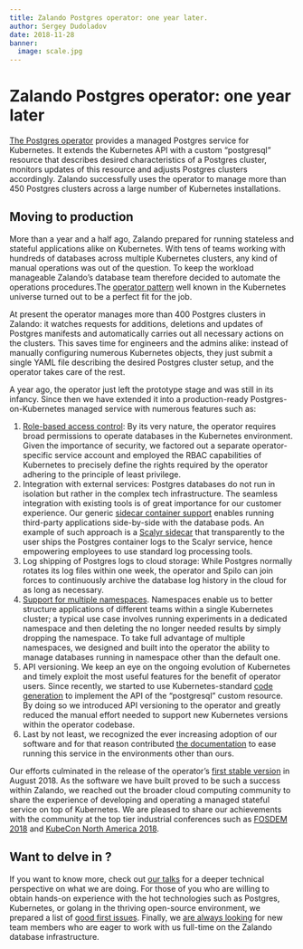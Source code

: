 ```yaml
---
title: Zalando Postgres operator: one year later. 
author: Sergey Dudoladov 
date: 2018-11-28
banner:
  image: scale.jpg
---
```


# Zalando Postgres operator: one year later

[The Postgres operator](https://github.com/zalando-incubator/postgres-operator) provides a managed Postgres service for Kubernetes. It extends the Kubernetes API with a custom “postgresql” resource that describes desired characteristics of a Postgres cluster, monitors updates of this resource and adjusts Postgres clusters accordingly. Zalando successfully uses the operator to manage more than 450 Postgres clusters across a large number of Kubernetes installations.

## Moving to production

More than a year and a half ago, Zalando prepared for running stateless and stateful applications alike on Kubernetes. With tens of teams working with hundreds of databases across multiple Kubernetes clusters, any kind of manual operations was out of the question. To keep the workload manageable Zalando’s database team therefore decided to automate the operations procedures.The [operator pattern](https://coreos.com/blog/introducing-operators.html) well known in the Kubernetes universe turned out to be a perfect fit for the job.

At present the operator manages more than 400 Postgres clusters in Zalando: it watches requests for additions, deletions and updates of Postgres manifests and automatically carries out all necessary actions on the clusters. This saves time for engineers and the admins alike: instead of manually configuring numerous Kubernetes objects, they just submit a single YAML file describing the desired Postgres cluster setup, and the operator takes care of the rest.

A year ago, the operator just left the prototype stage and was still in its infancy. Since then we have extended it into a production-ready Postgres-on-Kubernetes managed service with numerous features such as:
1. [Role-based access control](https://github.com/zalando-incubator/postgres-operator/blob/master/docs/administrator.md#role-based-access-control-for-the-operator): By its very nature, the operator requires broad permissions to operate databases in the Kubernetes environment.  Given the importance of security, we factored out a separate operator-specific service account and employed the RBAC capabilities of Kubernetes to precisely define the rights required by the operator adhering to the principle of least privilege.
2. Integration with external services: Postgres databases do not run in isolation but rather in the complex tech infrastructure. The seamless integration with existing tools is of great importance for our customer experience. Our generic [sidecar container support](https://github.com/zalando-incubator/postgres-operator/blob/master/docs/reference/cluster_manifest.md#sidecar-definitions) enables running third-party applications side-by-side with the database pods. An example of such approach is a [Scalyr sidecar](https://github.com/zalando-incubator/postgres-operator/blob/master/docs/reference/operator_parameters.md#scalyr-options) that transparently to the user ships the Postgres container logs  to the Scalyr service, hence empowering employees to use standard log processing tools.
3. Log shipping of Postgres logs to cloud storage: While Postgres normally rotates its log files within one week, the operator and Spilo can join forces to continuously archive the database log history in the cloud for as long as necessary.
4. [Support for multiple namespaces](https://github.com/zalando-incubator/postgres-operator/blob/master/docs/administrator.md#select-the-namespace-to-deploy-to). Namespaces enable us to better structure applications of different teams within a single Kubernetes cluster; a typical use case involves running experiments in a dedicated namespace and then deleting the no longer needed results by simply dropping the namespace.  To take full advantage of multiple namespaces, we designed and built into the operator the ability to manage databases running in namespace other than the default one. 
5. API versioning.  We keep an eye on the ongoing evolution of Kubernetes and timely exploit the most useful features for the benefit of operator users. Since recently, we started to use Kubernetes-standard [code generation](https://github.com/zalando-incubator/postgres-operator/blob/4543bfde96aac406240ee2f1faa591bae7c6b83d/docs/developer.md#code-generation) to implement the API of the “postgresql” custom resource. By doing so we introduced  API versioning to the operator and greatly reduced the manual effort needed to support new Kubernetes versions within the operator codebase.
6. Last by not least, we recognized the ever increasing adoption of our software and for that reason contributed [the documentation](https://postgres-operator.readthedocs.io/en/latest/) to ease running this service in the environments other than ours.

Our efforts culminated in the release of the operator’s [first stable version](https://github.com/zalando-incubator/postgres-operator/releases/tag/v1.0.0) in August 2018. As the software we have built proved to be such a success within Zalando, we reached out the broader cloud computing community to share the experience of developing and operating a managed stateful service on top of Kubernetes. We are pleased to share our achievements with the community at the top tier industrial conferences such as [FOSDEM 2018](https://archive.fosdem.org/2018/schedule/event/blue_elephant_on_demand_postgres_kubernetes/) and [KubeCon North America 2018](https://kccna18.sched.com/event/GrU0).

## Want to delve in ?

If you want to know more, check out [our talks](https://github.com/zalando-incubator/postgres-operator/blob/master/docs/index.md#talks) for a deeper technical perspective on what we are doing. For those of you who are willing to obtain hands-on experience with the hot technologies such as Postgres, Kubernetes, or golang in the thriving open-source environment, we prepared a list of [good first issues](https://github.com/zalando-incubator/postgres-operator/issues?utf8=%E2%9C%93&q=is%3Aissue+is%3Aopen+label%3A%22good+first+issue%22). Finally, we [are always looking](https://jobs.zalando.com/jobs/570376-senior-database-engineer-postgresql/) for new team members who are eager to work with us full-time on the Zalando database infrastructure.
